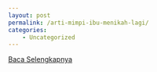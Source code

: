 ```yaml
---
layout: post
permalink: /arti-mimpi-ibu-menikah-lagi/
categories:
    - Uncategorized
---
```


[Baca Selengkapnya](/04)